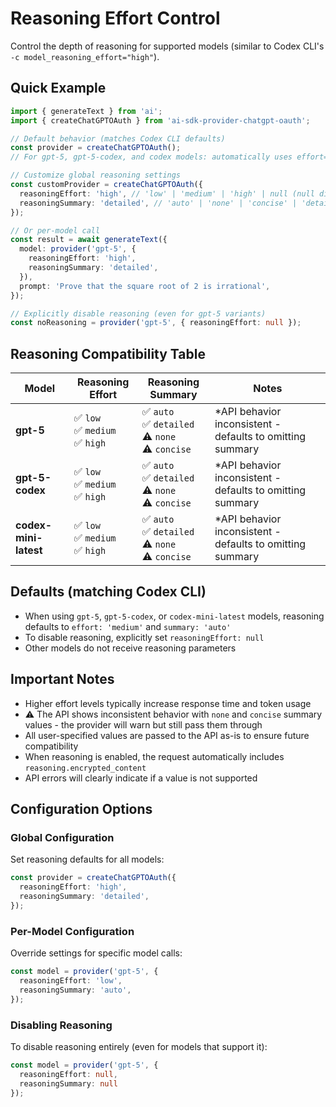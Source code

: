 # Reasoning Effort Control

Control the depth of reasoning for supported models (similar to Codex CLI's `-c model_reasoning_effort="high"`).

## Quick Example

```typescript
import { generateText } from 'ai';
import { createChatGPTOAuth } from 'ai-sdk-provider-chatgpt-oauth';

// Default behavior (matches Codex CLI defaults)
const provider = createChatGPTOAuth();
// For gpt-5, gpt-5-codex, and codex models: automatically uses effort='medium', summary='auto'

// Customize global reasoning settings
const customProvider = createChatGPTOAuth({
  reasoningEffort: 'high', // 'low' | 'medium' | 'high' | null (null disables)
  reasoningSummary: 'detailed', // 'auto' | 'none' | 'concise' | 'detailed' | null
});

// Or per-model call
const result = await generateText({
  model: provider('gpt-5', {
    reasoningEffort: 'high',
    reasoningSummary: 'detailed',
  }),
  prompt: 'Prove that the square root of 2 is irrational',
});

// Explicitly disable reasoning (even for gpt-5 variants)
const noReasoning = provider('gpt-5', { reasoningEffort: null });
```

## Reasoning Compatibility Table

| Model                 | Reasoning Effort                     | Reasoning Summary                                       | Notes                                                      |
| --------------------- | ------------------------------------ | ------------------------------------------------------- | ---------------------------------------------------------- |
| **gpt-5**             | ✅ `low`<br>✅ `medium`<br>✅ `high` | ✅ `auto`<br>✅ `detailed`<br>⚠️ `none`<br>⚠️ `concise` | \*API behavior inconsistent - defaults to omitting summary |
| **gpt-5-codex**       | ✅ `low`<br>✅ `medium`<br>✅ `high` | ✅ `auto`<br>✅ `detailed`<br>⚠️ `none`<br>⚠️ `concise` | \*API behavior inconsistent - defaults to omitting summary |
| **codex-mini-latest** | ✅ `low`<br>✅ `medium`<br>✅ `high` | ✅ `auto`<br>✅ `detailed`<br>⚠️ `none`<br>⚠️ `concise` | \*API behavior inconsistent - defaults to omitting summary |

## Defaults (matching Codex CLI)

- When using `gpt-5`, `gpt-5-codex`, or `codex-mini-latest` models, reasoning defaults to `effort: 'medium'` and `summary: 'auto'`
- To disable reasoning, explicitly set `reasoningEffort: null`
- Other models do not receive reasoning parameters

## Important Notes

- Higher effort levels typically increase response time and token usage
- ⚠️ The API shows inconsistent behavior with `none` and `concise` summary values - the provider will warn but still pass them through
- All user-specified values are passed to the API as-is to ensure future compatibility
- When reasoning is enabled, the request automatically includes `reasoning.encrypted_content`
- API errors will clearly indicate if a value is not supported

## Configuration Options

### Global Configuration

Set reasoning defaults for all models:

```typescript
const provider = createChatGPTOAuth({
  reasoningEffort: 'high',
  reasoningSummary: 'detailed',
});
```

### Per-Model Configuration

Override settings for specific model calls:

```typescript
const model = provider('gpt-5', {
  reasoningEffort: 'low',
  reasoningSummary: 'auto',
});
```

### Disabling Reasoning

To disable reasoning entirely (even for models that support it):

```typescript
const model = provider('gpt-5', { 
  reasoningEffort: null,
  reasoningSummary: null 
});
```

